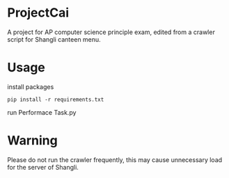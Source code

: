 # ProjectCai
A project for AP computer science principle exam, edited from a crawler script for Shangli canteen menu.

# Usage
install packages
```shell
pip install -r requirements.txt
```

run Performace Task.py

# Warning
Please do not run the crawler frequently, this may cause unnecessary load for the server of Shangli.
